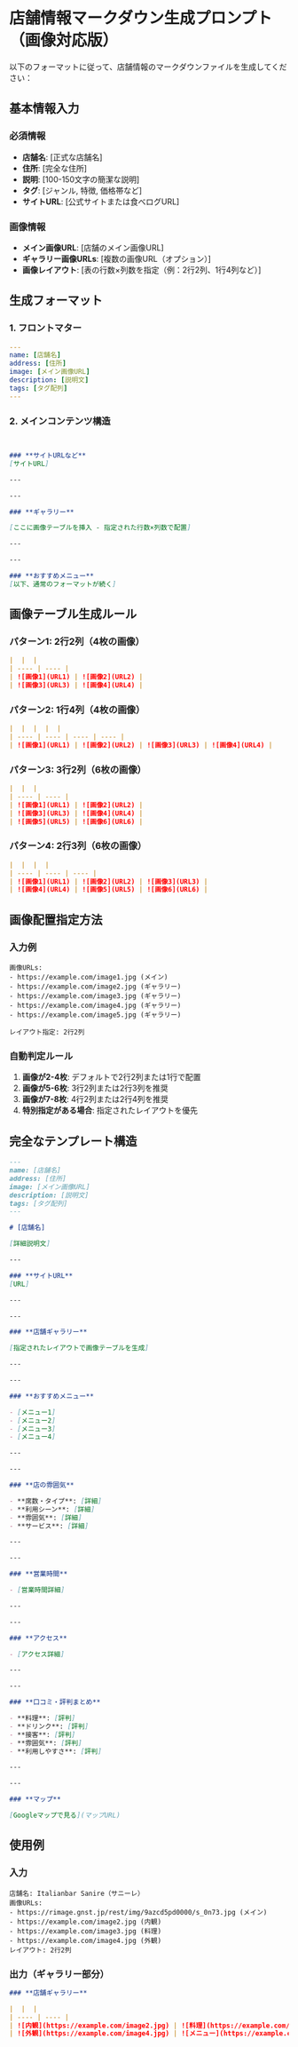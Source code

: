 # 店舗情報マークダウン生成プロンプト（画像対応版）

以下のフォーマットに従って、店舗情報のマークダウンファイルを生成してください：

## 基本情報入力

### 必須情報
- **店舗名**: [正式な店舗名]
- **住所**: [完全な住所]
- **説明**: [100-150文字の簡潔な説明]
- **タグ**: [ジャンル, 特徴, 価格帯など]
- **サイトURL**: [公式サイトまたは食べログURL]

### 画像情報
- **メイン画像URL**: [店舗のメイン画像URL]
- **ギャラリー画像URLs**: [複数の画像URL（オプション）]
- **画像レイアウト**: [表の行数×列数を指定（例：2行2列、1行4列など）]

## 生成フォーマット

### 1. フロントマター
```yaml
---
name: [店舗名]
address: [住所]
image: [メイン画像URL]
description: [説明文]
tags: [タグ配列]
---
```

### 2. メインコンテンツ構造
```markdown


### **サイトURLなど**
[サイトURL]

---

---

### **ギャラリー**

[ここに画像テーブルを挿入 - 指定された行数×列数で配置]

---

---

### **おすすめメニュー**
[以下、通常のフォーマットが続く]
```

## 画像テーブル生成ルール

### パターン1: 2行2列（4枚の画像）
```markdown
|  |  |
| ---- | ---- |
| ![画像1](URL1) | ![画像2](URL2) |
| ![画像3](URL3) | ![画像4](URL4) |
```

### パターン2: 1行4列（4枚の画像）
```markdown
|  |  |  |  |
| ---- | ---- | ---- | ---- |
| ![画像1](URL1) | ![画像2](URL2) | ![画像3](URL3) | ![画像4](URL4) |
```

### パターン3: 3行2列（6枚の画像）
```markdown
|  |  |
| ---- | ---- |
| ![画像1](URL1) | ![画像2](URL2) |
| ![画像3](URL3) | ![画像4](URL4) |
| ![画像5](URL5) | ![画像6](URL6) |
```

### パターン4: 2行3列（6枚の画像）
```markdown
|  |  |  |
| ---- | ---- | ---- |
| ![画像1](URL1) | ![画像2](URL2) | ![画像3](URL3) |
| ![画像4](URL4) | ![画像5](URL5) | ![画像6](URL6) |
```

## 画像配置指定方法

### 入力例
```
画像URLs: 
- https://example.com/image1.jpg (メイン)
- https://example.com/image2.jpg (ギャラリー)
- https://example.com/image3.jpg (ギャラリー)
- https://example.com/image4.jpg (ギャラリー)
- https://example.com/image5.jpg (ギャラリー)

レイアウト指定: 2行2列
```

### 自動判定ルール
1. **画像が2-4枚**: デフォルトで2行2列または1行で配置
2. **画像が5-6枚**: 3行2列または2行3列を推奨
3. **画像が7-8枚**: 4行2列または2行4列を推奨
4. **特別指定がある場合**: 指定されたレイアウトを優先

## 完全なテンプレート構造

```markdown
---
name: [店舗名]
address: [住所]
image: [メイン画像URL]
description: [説明文]
tags: [タグ配列]
---

# [店舗名]

[詳細説明文]

---

### **サイトURL**
[URL]

---

---

### **店舗ギャラリー**

[指定されたレイアウトで画像テーブルを生成]

---

---

### **おすすめメニュー**

- [メニュー1]
- [メニュー2]
- [メニュー3]
- [メニュー4]

---

---

### **店の雰囲気**

- **席数・タイプ**: [詳細]
- **利用シーン**: [詳細]
- **雰囲気**: [詳細]
- **サービス**: [詳細]

---

---

### **営業時間**

- [営業時間詳細]

---

---

### **アクセス**

- [アクセス詳細]

---

---

### **口コミ・評判まとめ**

- **料理**: [評判]
- **ドリンク**: [評判]
- **接客**: [評判]
- **雰囲気**: [評判]
- **利用しやすさ**: [評判]

---

---

### **マップ**

[Googleマップで見る](マップURL)
```

## 使用例

### 入力
```
店舗名: Italianbar Sanire（サニーレ）
画像URLs: 
- https://rimage.gnst.jp/rest/img/9azcd5pd0000/s_0n73.jpg (メイン)
- https://example.com/image2.jpg (内観)
- https://example.com/image3.jpg (料理)
- https://example.com/image4.jpg (外観)
レイアウト: 2行2列
```

### 出力（ギャラリー部分）
```markdown
### **店舗ギャラリー**

|  |  |
| ---- | ---- |
| ![内観](https://example.com/image2.jpg) | ![料理](https://example.com/image3.jpg) |
| ![外観](https://example.com/image4.jpg) | ![メニュー](https://example.com/image5.jpg) |
```
